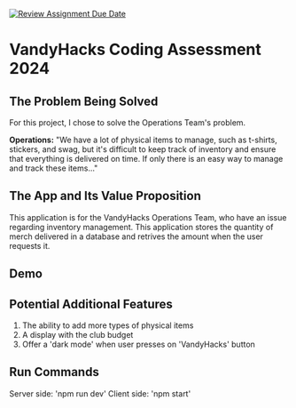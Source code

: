[![Review Assignment Due Date](https://classroom.github.com/assets/deadline-readme-button-24ddc0f5d75046c5622901739e7c5dd533143b0c8e959d652212380cedb1ea36.svg)](https://classroom.github.com/a/w405bC70)
# VandyHacks Coding Assessment 2024 

## The Problem Being Solved
For this project, I chose to solve the Operations Team's problem.

**Operations:** "We have a lot of physical items to manage, such as t-shirts, stickers, and swag, but it's difficult to keep track of inventory and ensure that everything is delivered on time. If only there is an easy way to manage and track these items..."

## The App and Its Value Proposition
This application is for the VandyHacks Operations Team, who have an issue regarding inventory management. This application stores the quantity of merch delivered in a database and retrives the amount when the user requests it.

## Demo 

## Potential Additional Features
1. The ability to add more types of physical items
2. A display with the club budget
3. Offer a 'dark mode' when user presses on 'VandyHacks' button

## Run Commands
Server side: 'npm run dev'
Client side: 'npm start'